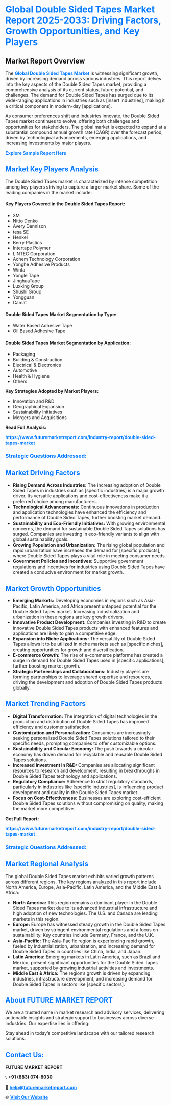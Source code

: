 <h1 style="color: #007BFF;">Global Double Sided Tapes Market Report 2025-2033: Driving Factors, Growth Opportunities, and Key Players</h1>

<section id="overview">
<h2>Market Report Overview</h2>
<p>The <a href="https://www.futuremarketreport.com/industry-report/double-sided-tapes-market" style="color: #007BFF; text-decoration: none;"><strong>Global Double Sided Tapes Market</strong></a> is witnessing significant growth, driven by increasing demand across various industries. This report delves into the key aspects of the Double Sided Tapes market, providing a comprehensive analysis of its current status, future potential, and challenges. The demand for Double Sided Tapes has surged due to its wide-ranging applications in industries such as [insert industries], making it a critical component in modern-day [applications].</p>
<p>As consumer preferences shift and industries innovate, the Double Sided Tapes market continues to evolve, offering both challenges and opportunities for stakeholders. The global market is expected to expand at a substantial compound annual growth rate (CAGR) over the forecast period, driven by technological advancements, emerging applications, and increasing investments by major players.</p>
</section>

<section id="overview">
<p><a href="https://www.futuremarketreport.com/request-sample/reportId=49259" style="color: #007BFF; text-decoration: none;"><strong>Explore Sample Report Here</strong></a></p>
</section>

<section id="key-players">
<h2 style="color: #007BFF;">Market Key Players Analysis</h2>
<p>The Double Sided Tapes market is characterized by intense competition among key players striving to capture a larger market share. Some of the leading companies in the market include:</p>
<h4>Key Players Covered in the Double Sided Tapes Report:</h4>
<ul><li>3M</li><li>Nitto Denko</li><li>Avery Dennison</li><li>tesa SE</li><li>Henkel</li><li>Berry Plastics</li><li>Intertape Polymer</li><li>LINTEC Corporation</li><li>Achem Technology Corporation</li><li>Yonghe Adhesive Products</li><li>Winta</li><li>Yongle Tape</li><li>JinghuaTape</li><li>Luxking Group</li><li>Shushi Group</li><li>Yongguan</li><li>Camat</li></ul>
<h4>Double Sided Tapes Market Segmentation by Type:</h4>
<ul><li>Water Based Adhesive Tape</li><li>Oil Based Adhesive Tape</li></ul>

<h4>Double Sided Tapes Market Segmentation by Application:</h4>
<ul><li>Packaging</li><li>Building &amp; Construction</li><li>Electrical &amp; Electronics</li><li>Automotive</li><li>Health &amp; Hygiene</li><li>Others</li></ul>
<p><strong>Key Strategies Adopted by Market Players:</strong></p>
<ul>
<li>Innovation and R&D</li>
<li>Geographical Expansion</li>
<li>Sustainability Initiatives</li>
<li>Mergers and Acquisitions</li>
</ul>
</section>

<section>
<p><strong>Read Full Analysis: </strong></p><a href="https://www.futuremarketreport.com/industry-report/double-sided-tapes-market" style="color: #007BFF; text-decoration: none;"><strong>https://www.futuremarketreport.com/industry-report/double-sided-tapes-market</strong></a>
<h3 style="color: #007BFF;">Strategic Questions Addressed:</h3>
</section>

<section id="driving-factors">
<h2 style="color: #007BFF;">Market Driving Factors</h2>
<ul>
<li><strong>Rising Demand Across Industries:</strong> The increasing adoption of Double Sided Tapes in industries such as [specific industries] is a major growth driver. Its versatile applications and cost-effectiveness make it a preferred choice among manufacturers.</li>
<li><strong>Technological Advancements:</strong> Continuous innovations in production and application technologies have enhanced the efficiency and performance of Double Sided Tapes, further boosting market demand.</li>
<li><strong>Sustainability and Eco-Friendly Initiatives:</strong> With growing environmental concerns, the demand for sustainable Double Sided Tapes solutions has surged. Companies are investing in eco-friendly variants to align with global sustainability goals.</li>
<li><strong>Growing Population and Urbanization:</strong> The rising global population and rapid urbanization have increased the demand for [specific products], where Double Sided Tapes plays a vital role in meeting consumer needs.</li>
<li><strong>Government Policies and Incentives:</strong> Supportive government regulations and incentives for industries using Double Sided Tapes have created a conducive environment for market growth.</li>
</ul>
</section>

<section id="growth-opportunities">
<h2 style="color: #007BFF;">Market Growth Opportunities</h2>
<ul>
<li><strong>Emerging Markets:</strong> Developing economies in regions such as Asia-Pacific, Latin America, and Africa present untapped potential for the Double Sided Tapes market. Increasing industrialization and urbanization in these regions are key growth drivers.</li>
<li><strong>Innovative Product Development:</strong> Companies investing in R&D to create innovative Double Sided Tapes products with enhanced features and applications are likely to gain a competitive edge.</li>
<li><strong>Expansion into Niche Applications:</strong> The versatility of Double Sided Tapes allows it to be utilized in niche markets such as [specific niches], creating opportunities for growth and diversification.</li>
<li><strong>E-commerce Growth:</strong> The rise of e-commerce platforms has created a surge in demand for Double Sided Tapes used in [specific applications], further boosting market growth.</li>
<li><strong>Strategic Partnerships and Collaborations:</strong> Industry players are forming partnerships to leverage shared expertise and resources, driving the development and adoption of Double Sided Tapes products globally.</li>
</ul>
</section>

<section id="trending-factors">
<h2 style="color: #007BFF;">Market Trending Factors</h2>
<ul>
<li><strong>Digital Transformation:</strong> The integration of digital technologies in the production and distribution of Double Sided Tapes has improved efficiency and customer satisfaction.</li>
<li><strong>Customization and Personalization:</strong> Consumers are increasingly seeking personalized Double Sided Tapes solutions tailored to their specific needs, prompting companies to offer customizable options.</li>
<li><strong>Sustainability and Circular Economy:</strong> The push towards a circular economy has driven demand for recyclable and reusable Double Sided Tapes solutions.</li>
<li><strong>Increased Investment in R&D:</strong> Companies are allocating significant resources to research and development, resulting in breakthroughs in Double Sided Tapes technology and applications.</li>
<li><strong>Regulatory Compliance:</strong> Adherence to strict regulatory standards, particularly in industries like [specific industries], is influencing product development and quality in the Double Sided Tapes market.</li>
<li><strong>Focus on Cost-Effectiveness:</strong> Businesses are exploring cost-efficient Double Sided Tapes solutions without compromising on quality, making the market more competitive.</li>
</ul>
</section>

<section>
<p><strong>Get Full Report: </strong></p><a href="https://www.futuremarketreport.com/industry-report/double-sided-tapes-market" style="color: #007BFF; text-decoration: none;"><strong>https://www.futuremarketreport.com/industry-report/double-sided-tapes-market</strong></a>
<h3 style="color: #007BFF;">Strategic Questions Addressed:</h3>
</section>


<section id="regional-analysis">
<h2 style="color: #007BFF;">Market Regional Analysis</h2>
<p>The global Double Sided Tapes market exhibits varied growth patterns across different regions. The key regions analyzed in this report include North America, Europe, Asia-Pacific, Latin America, and the Middle East & Africa:</p>
<ul>
<li><strong>North America:</strong> This region remains a dominant player in the Double Sided Tapes market due to its advanced industrial infrastructure and high adoption of new technologies. The U.S. and Canada are leading markets in this region.</li>
<li><strong>Europe:</strong> Europe has witnessed steady growth in the Double Sided Tapes market, driven by stringent environmental regulations and a focus on sustainability. Key countries include Germany, France, and the U.K.</li>
<li><strong>Asia-Pacific:</strong> The Asia-Pacific region is experiencing rapid growth, fueled by industrialization, urbanization, and increasing demand for Double Sided Tapes in countries like China, India, and Japan.</li>
<li><strong>Latin America:</strong> Emerging markets in Latin America, such as Brazil and Mexico, present significant opportunities for the Double Sided Tapes market, supported by growing industrial activities and investments.</li>
<li><strong>Middle East & Africa:</strong> The region’s growth is driven by expanding industries, infrastructure development, and increasing demand for Double Sided Tapes in sectors like [specific sectors].</li>
</ul>
</section>

<footer>
<h2 style="color: #007BFF;">About FUTURE MARKET REPORT</h2>
<p>We are a trusted name in market research and advisory services, delivering actionable insights and strategic support to businesses across diverse industries. Our expertise lies in offering:</p>

<p>Stay ahead in today’s competitive landscape with our tailored research solutions.</p>

<h2 style="color: #007BFF;">Contact Us:</h2>
<p><strong>FUTURE MARKET REPORT</strong></p>
<p>📞 <strong>+91 (883) 074-8030</strong></p>
<p>📧 <strong><a href="mailto:help@futuremarketreport.com" style="color: #007BFF;">help@futuremarketreport.com</a></strong></p>
<p>🌐 <strong><a href="https://www.futuremarketreport.com/" style="color: #007BFF;">Visit Our Website</a></strong></p>
</footer>